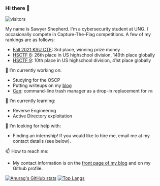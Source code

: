 ### Hi there 👋

![visitors](https://visitor-badge.glitch.me/badge?page_id=sawshep.sawshep)

My name is Sawyer Shepherd. I'm a cybersecurity student at UNG. I occasionally compete in Capture-The-Flag competitions. A few of my rankings are as follows:

* [Fall 2021 KSU CTF](https://github.com/AndyGreenPhD/HS_CTF/tree/main/fall_2021): 3rd place, winning prize money
* [HSCTF 8](https://ctftime.org/event/1264/): 26th place in US highschool division, 149th place globally
* [HSCTF 9](https://ctftime.org/event/1627/): 10th place in US highschool division, 41st place globally

🔭 I’m currently working on:
 * Studying for the OSCP
 * Putting writeups on my [blog](https://sawyershepherd.org)
 * [Can](https://github.com/sawshep/can): command-line trash manager as a drop-in replacement for `rm`
 
🌱 I’m currently learning:
 * Reverse Engineering
 * Active Directory exploitation
 
🤔 I’m looking for help with:
 * Finding an internship! If you would like to hire me, email me at my contact details (see below).
 
📫 How to reach me:
 * My contact information is on the [front page of my blog](https://sawyershepherd.org) and on my Github profile.

[![Anurag's GitHub stats](https://github-readme-stats.vercel.app/api?username=sawshep&show_icons=true&count_private=true)](https://github.com/anuraghazra/github-readme-stats)
[![Top Langs](https://github-readme-stats.vercel.app/api/top-langs/?username=sawshep&layout=compact)](https://github.com/anuraghazra/github-readme-stats)
